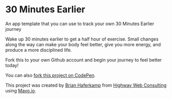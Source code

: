 # 30 Minutes Earlier
An app template that you can use to track your own 30 Minutes Earlier journey

Wake up 30 minutes earlier to get a half hour of exercise. Small changes along the way can make your body feel better, give you more energy, and produce a more disciplined life.

Fork this to your own Github account and begin your journey to feel better today!

You can also [fork this project on CodePen](https://codepen.io/brianhaferkamp/pen/MzMwqW/).

This project was created by [Brian Haferkamp](https://twitter.com/brianhaferkamp) from [Highway Web Consulting](http://highwaywebconsulting.com) using [Mavo.io](https://mavo.io).
